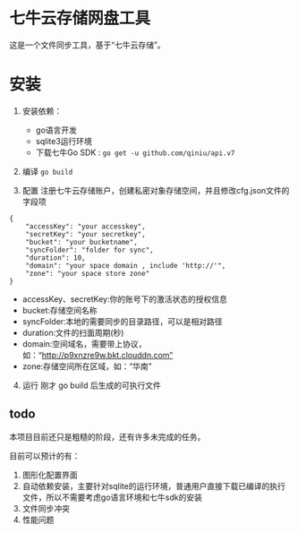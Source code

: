 # 七牛云存储网盘工具

这是一个文件同步工具，基于“七牛云存储”。

# 安装

1. 安装依赖：
    - go语言开发
    - sqlite3运行环境
    - 下载七牛Go SDK : `go get -u github.com/qiniu/api.v7`

2. 编译
`go build` 

3. 配置
注册七牛云存储账户，创建私密对象存储空间，并且修改cfg.json文件的字段项
```
{
    "accessKey": "your accesskey",
    "secretKey": "your secretkey",
    "bucket": "your bucketname",
    "syncFolder": "folder for sync",
    "duration": 10,
    "domain": "your space domain , include 'http://'",
    "zone": "your space store zone"
}
```

- accessKey、secretKey:你的账号下的激活状态的授权信息
- bucket:存储空间名称
- syncFolder:本地的需要同步的目录路径，可以是相对路径
- duration:文件的扫面周期(秒)
- domain:空间域名，需要带上协议，如：“http://p9xnzre9w.bkt.clouddn.com”
- zone:存储空间所在区域，如：“华南”

4. 运行
刚才 go build 后生成的可执行文件


## todo

本项目目前还只是粗糙的阶段，还有许多未完成的任务。

目前可以预计的有：
1. 图形化配置界面
2. 自动依赖安装，主要针对sqlite的运行环境，普通用户直接下载已编译的执行文件，所以不需要考虑go语言环境和七牛sdk的安装
3. 文件同步冲突
4. 性能问题